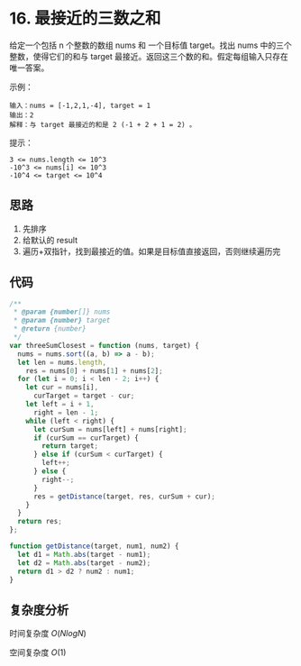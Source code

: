 # 16. 最接近的三数之和

给定一个包括 n 个整数的数组 nums 和 一个目标值 target。找出 nums 中的三个整数，使得它们的和与 target 最接近。返回这三个数的和。假定每组输入只存在唯一答案。

示例：

```
输入：nums = [-1,2,1,-4], target = 1
输出：2
解释：与 target 最接近的和是 2 (-1 + 2 + 1 = 2) 。
```

提示：

```
3 <= nums.length <= 10^3
-10^3 <= nums[i] <= 10^3
-10^4 <= target <= 10^4
```

## 思路

1. 先排序
2. 给默认的 result
3. 遍历+双指针，找到最接近的值。如果是目标值直接返回，否则继续遍历完

## 代码

```javascript
/**
 * @param {number[]} nums
 * @param {number} target
 * @return {number}
 */
var threeSumClosest = function (nums, target) {
  nums = nums.sort((a, b) => a - b);
  let len = nums.length,
    res = nums[0] + nums[1] + nums[2];
  for (let i = 0; i < len - 2; i++) {
    let cur = nums[i],
      curTarget = target - cur;
    let left = i + 1,
      right = len - 1;
    while (left < right) {
      let curSum = nums[left] + nums[right];
      if (curSum == curTarget) {
        return target;
      } else if (curSum < curTarget) {
        left++;
      } else {
        right--;
      }
      res = getDistance(target, res, curSum + cur);
    }
  }
  return res;
};

function getDistance(target, num1, num2) {
  let d1 = Math.abs(target - num1);
  let d2 = Math.abs(target - num2);
  return d1 > d2 ? num2 : num1;
}
```

## 复杂度分析

时间复杂度 $O(NlogN)$

空间复杂度 $O(1)$
